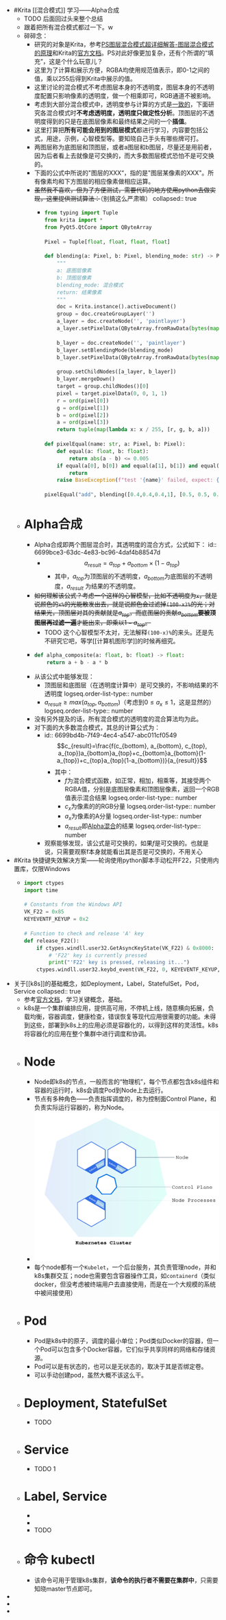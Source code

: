 - #Krita [[混合模式]] 学习——Alpha合成
	- TODO 后面回过头来整个总结
	- 跟着把所有混合模式都过一下。w
	- 碎碎念：
		- 研究的对象是Krita，参考[PS图层混合模式超详细解答-图层混合模式的原理](https://zhuanlan.zhihu.com/p/643960643)和Krita的[官方文档](https://docs.krita.org/zh_CN/reference_manual/blending_modes.html)。PS对此好像更加复杂，还有个所谓的“填充”，这是个什么玩意儿？
		- 这里为了计算和展示方便，RGBA均使用规范值表示，即0-1之间的值，乘以255后得到Krita中展示的值。
		- 这里讨论的混合模式不考虑图层本身的不透明度，图层本身的不透明度配置只影响像素的透明度，做一个相乘即可，RGB通道不被影响。
		- 考虑到大部分混合模式中，透明度参与计算的方式是[一致的](((6699bd4b-7f49-4ec4-a547-abc011cf0549)))，下面研究各混合模式时**不考虑透明度，透明度只做定性分析**。顶图层的不透明度得到的只是在底图层像素和最终结果之间的一个**插值**。
		- 这里打算把**所有可能会用到的图层模式**都进行学习，内容要包括公式，用途，示例，心智模型等。要知晓自己手头有哪些牌可打。
		- 两图层称为底图层和顶图层，或者a图层和b图层，尽量还是用前者，因为后者看上去就像是可交换的，而大多数图层模式恐怕不是可交换的。
		- 下面的公式中所说的"图层的XXX“，指的是"图层某像素的XXX"。所有像素均和下方图层的相应像素做相应运算。
		- ~~虽然我不喜欢，但为了方便测试，需要代码的地方使用python去做实现，这里提供测试算法：~~（别搞这么严肃嘛）
		  collapsed:: true
			- ```python
			  from typing import Tuple
			  from krita import *
			  from PyQt5.QtCore import QByteArray
			  
			  Pixel = Tuple[float, float, float, float]
			  
			  def blending(a: Pixel, b: Pixel, blending_mode: str) -> Pixel:
			      """
			      a: 底图层像素
			      b: 顶图层像素
			      blending_mode: 混合模式
			      return: 结果像素
			      """
			      doc = Krita.instance().activeDocument()
			      group = doc.createGroupLayer('')
			      a_layer = doc.createNode('', 'paintlayer')
			      a_layer.setPixelData(QByteArray.fromRawData(bytes(map(lambda x: int(x * 255), a))), 0, 0, 1, 1)
			  
			      b_layer = doc.createNode('', 'paintlayer')
			      b_layer.setBlendingMode(blending_mode)
			      b_layer.setPixelData(QByteArray.fromRawData(bytes(map(lambda x: int(x * 255), b))), 0, 0, 1, 1)
			  
			      group.setChildNodes([a_layer, b_layer])
			      b_layer.mergeDown()
			      target = group.childNodes()[0]
			      pixel = target.pixelData(0, 0, 1, 1)
			      r = ord(pixel[0])
			      g = ord(pixel[1])
			      b = ord(pixel[2])
			      a = ord(pixel[3])
			      return tuple(map(lambda x: x / 255, [r, g, b, a]))
			    
			  def pixelEqual(name: str, a: Pixel, b: Pixel):
			      def equal(a: float, b: float):
			          return abs(a - b) <= 0.005
			      if equal(a[0], b[0]) and equal(a[1], b[1]) and equal(a[2], b[2]) and equal(a[3], b[3]):
			          return
			      raise BaseException(f"test '{name}' failed, expect: {a}, got: {b}")
			  
			  pixelEqual("add", blending([0.4,0.4,0.4,1], [0.5, 0.5, 0.5, 1], 'add'), [0.9, 0.9, 0.9, 1])
			  ```
	- # Alpha合成
		- Alpha合成即两个图层混合时，其透明度的混合方式，公式如下：
		  id:: 6699bce3-63dc-4e83-bc96-4daf4b88547d
			- $$a_{result}=a_{top}+a_{bottom}\times(1-a_{top})$$
				- 其中，$a_{top}$为顶图层的不透明度，$a_{bottom}$为底图层的不透明度，$a_{result}$ 为结果的不透明度。
		- ~~如何理解该公式？考虑一个这样的心智模型，比如不透明度为`x`，就是说颜色的`x%`的光能散发出去，就是说颜色会过滤掉`(100-x)%`的光；对结果光，顶图层对其的贡献就是$a_{top}$，而底图层的贡献$a_{bottom}$**要被顶图层再过滤一遍**才能出来，即乘以$1-a_{top}$。~~
			- TODO 这个心智模型不太对，无法解释`(100-x)%`的来头。还是先不研究它吧，等学[[计算机图形学]]的时候再细究。
		- ```python
		  def alpha_composite(a: float, b: float) -> float:
		      return a + b - a * b
		  ```
		- 从该公式中能够发现：
			- 顶图层和底图层（在透明度计算中）是可交换的，不影响结果的不透明度
			  logseq.order-list-type:: number
			- $a_{result} \ge max(a_{top},  a_{bottom})$（考虑到$0\le a_x\le1$，这是显然的）
			  logseq.order-list-type:: number
		- 没有另外提及的话，所有混合模式的透明度的混合算法均为此。
		- 对下面的大多数混合模式，其总的计算公式为：
			- id:: 6699bd4b-7f49-4ec4-a547-abc011cf0549
			  $$c_{result}=\frac{f(c_{bottom}, a_{bottom}, c_{top}, a_{top})a_{bottom}a_{top}+c_{bottom}a_{bottom}(1-a_{top})+c_{top}a_{top}(1-a_{bottom})}{a_{result}}$$
				- 其中：
					- $f$为混合模式函数，如正常，相加，相乘等，其接受两个RGBA值，分别是底图层像素和顶图层像素，返回一个RGB值表示混合结果
					  logseq.order-list-type:: number
					- $c_x$为像素的的RGB分量
					  logseq.order-list-type:: number
					- $a_x$为像素的A分量
					  logseq.order-list-type:: number
					- $a_{result}$即[Alpha混合](((6699bce3-63dc-4e83-bc96-4daf4b88547d)))的结果
					  logseq.order-list-type:: number
			- 观察能够发现，该公式是可交换的，如果$f$是可交换的。也就是说，只需要观察f本身就能看出其是否是可交换的，不用关心
- #Krita 快捷键失效解决方案——轮询使用python脚本手动松开F22，只使用内置库，仅限Windows
	- ```python
	  import ctypes
	  import time
	  
	  # Constants from the Windows API
	  VK_F22 = 0x85
	  KEYEVENTF_KEYUP = 0x2
	  
	  # Function to check and release 'A' key
	  def release_F22():
	      if ctypes.windll.user32.GetAsyncKeyState(VK_F22) & 0x8000:
	          # 'F22' key is currently pressed
	          print("'F22' key is pressed, releasing it...")
	      ctypes.windll.user32.keybd_event(VK_F22, 0, KEYEVENTF_KEYUP, 0)
	  ```
- 关于[[k8s]]的基础概念，如Deployment，Label，StatefulSet，Pod，Service
  collapsed:: true
	- 参考[官方文档](https://kubernetes.io/docs/tutorials/kubernetes-basics/)，学习关键概念，基础。
	- k8s是一个集群编排应用，提供高可用，不停机上线，随意横向拓展，负载均衡，容器调度，健康检查，错误恢复等现代应用很需要的功能。未得到这些，部署到k8s上的应用必须是容器化的，以得到这样的灵活性。k8s将容器化的应用在整个集群中进行调度和协调。
	- # Node
		- Node即k8s的节点，一般而言的“物理机”，每个节点都包含k8s组件和容器的运行时，k8s会调度Pod到Node上去运行。
		- 节点有多种角色——负责指挥调度的，称为控制面Control Plane，和负责实际运行容器的，称为Node。
		- ![module_01_cluster.svg](../assets/module_01_cluster_1721291464921_0.svg)
		- 每个node都有一个`Kubelet`，一个后台服务，其负责管理node，并和k8s集群交互；node也需要包含容器操作工具，如`containerd`（类似docker，但没考虑被终端用户去直接使用，而是在一个大规模的系统中被间接使用）
	- # Pod
		- Pod是k8s中的原子，调度的最小单位；Pod类似Docker的容器，但一个Pod可以包含多个Docker容器，它们似乎共享同样的网络和存储资源。
		- Pod可以是有状态的，也可以是无状态的，取决于其是否绑定卷。
		- 可以手动创建pod，虽然大概不该这么干。
	- # Deployment, StatefulSet
		- TODO
	- # Service
		- TODO 1
	- # Label, Service
		-
		-
		- TODO
	- # 命令 kubectl
		- 该命令可用于管理k8s集群，**该命令的执行者不需要在集群中**，只需要知晓master节点即可。
-
-
-